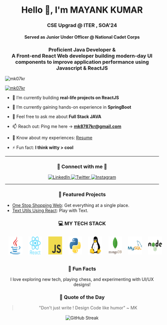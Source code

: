 <h1 align="center">Hello 👋, I'm MAYANK KUMAR</h1>
<h3 align="center"> CSE Upgrad @ ITER , SOA'24 </h3>
<h4 align="center"> Served as Junior Under Officer @ National Cadet Corps</h4> 
<h3 align="center">
    Proficient Java Developer & <br>
    A Front-end React Web developer building modern-day UI components to improve application performance using Javascript & ReactJS
</h3>

<p align="left">
    <img src="https://komarev.com/ghpvc/?username=mk07kr&label=Profile%20views&color=0e75b6&style=flat" alt="mk07kr" />
</p>
<p align="left">
    <a href="https://twitter.com/mk07kr" target="blank">
        <img src="https://img.shields.io/twitter/follow/mk07kr?logo=twitter&style=for-the-badge" alt="mk07kr" />
    </a>
</p>

- 🔭 I’m currently building **real-life projects on ReactJS**

- 🌱 I’m currently gaining hands-on experience in **SpringBoot**

- 💬 Feel free to ask me about **Full Stack JAVA**

- 📫 Reach out: Ping me here -> **mk8787kr@gmail.com**

- 📄 Know about my experiences:
  [Resume](https://drive.google.com/file/d/1bqpZOW8qRs_kfDh_MUZuwcwfmZWnOAyS/view?usp=sharing)

- ⚡ Fun fact: **I think witty > cool**

---

<h3 align="center">🌟 Connect with me 🌟</h3>
<p align="center">
    <a href="https://linkedin.com/in/mayank07kr">
        <img src="https://img.shields.io/badge/LinkedIn-0077B5?style=for-the-badge&logo=linkedin&logoColor=white" alt="LinkedIn" />
    </a>
    <a href="https://twitter.com/mk07kr">
        <img src="https://img.shields.io/badge/Twitter-1DA1F2?style=for-the-badge&logo=twitter&logoColor=white" alt="Twitter" />
    </a>
    <a href="https://instagram.com/witty.mayank">
        <img src="https://img.shields.io/badge/Instagram-E4405F?style=for-the-badge&logo=instagram&logoColor=white" alt="Instagram" />
    </a>
</p>

---

<h3 align="center">🚀 Featured Projects</h3>
<ul>
    <li><a href="https://github.com/mk07kr/ONS">One Stop Shopping Web</a>: Get everything at a single place.</li>
    <li><a href="https://github.com/mk07kr/React_Tutotials">Text Utils Using React</a>: Play with Text.</li>
</ul>




<h3 align="center">💻 MY TECH STACK</h3>
<div align="center" style="display: flex; gap: 20px; flex-wrap: nowrap;">
    <a href="https://www.java.com" target="_blank" rel="noreferrer">
        <img src="https://raw.githubusercontent.com/devicons/devicon/master/icons/java/java-original.svg" 
            alt="Java" width="60" height="60" title="Java" 
            style="transition: transform 0.2s; margin: 10px;" 
            onmouseover="this.style.transform='scale(1.2)'" 
            onmouseout="this.style.transform='scale(1)'" />
    </a>
    <a href="https://reactjs.org/" target="_blank" rel="noreferrer">
        <img src="https://raw.githubusercontent.com/devicons/devicon/master/icons/react/react-original-wordmark.svg" 
            alt="React" width="60" height="60" title="React" 
            style="transition: transform 0.2s; margin: 10px;" 
            onmouseover="this.style.transform='scale(1.2)'" 
            onmouseout="this.style.transform='scale(1)'" />
    </a>
    <a href="https://developer.mozilla.org/en-US/docs/Web/JavaScript" target="_blank" rel="noreferrer">
        <img src="https://raw.githubusercontent.com/devicons/devicon/master/icons/javascript/javascript-original.svg" 
            alt="JavaScript" width="60" height="60" title="JavaScript" 
            style="transition: transform 0.2s; margin: 10px;" 
            onmouseover="this.style.transform='scale(1.2)'" 
            onmouseout="this.style.transform='scale(1)'" />
    </a>
    <a href="https://www.python.org" target="_blank" rel="noreferrer">
        <img src="https://raw.githubusercontent.com/devicons/devicon/master/icons/python/python-original.svg" 
            alt="Python" width="60" height="60" title="Python" 
            style="transition: transform 0.2s; margin: 10px;" 
            onmouseover="this.style.transform='scale(1.2)'" 
            onmouseout="this.style.transform='scale(1)'" />
    </a>
    <a href="https://www.linux.org/" target="_blank" rel="noreferrer">
        <img src="https://raw.githubusercontent.com/devicons/devicon/master/icons/linux/linux-original.svg" 
            alt="Linux" width="60" height="60" title="Linux" 
            style="transition: transform 0.2s; margin: 10px;" 
            onmouseover="this.style.transform='scale(1.2)'" 
            onmouseout="this.style.transform='scale(1)'" />
    </a>
    <a href="https://www.mongodb.com/" target="_blank" rel="noreferrer">
        <img src="https://raw.githubusercontent.com/devicons/devicon/master/icons/mongodb/mongodb-original-wordmark.svg" 
            alt="MongoDB" width="60" height="60" title="MongoDB" 
            style="transition: transform 0.2s; margin: 10px;" 
            onmouseover="this.style.transform='scale(1.2)'" 
            onmouseout="this.style.transform='scale(1)'" />
    </a>
    <a href="https://www.mysql.com/" target="_blank" rel="noreferrer">
        <img src="https://raw.githubusercontent.com/devicons/devicon/master/icons/mysql/mysql-original-wordmark.svg" 
            alt="MySQL" width="60" height="60" title="MySQL" 
            style="transition: transform 0.2s; margin: 10px;" 
            onmouseover="this.style.transform='scale(1.2)'" 
            onmouseout="this.style.transform='scale(1)'" />
    </a>
    <a href="https://nodejs.org/" target="_blank" rel="noreferrer">
        <img src="https://raw.githubusercontent.com/devicons/devicon/master/icons/nodejs/nodejs-original-wordmark.svg" 
            alt="Node.js" width="60" height="60" title="Node.js" 
            style="transition: transform 0.2s; margin: 10px;" 
            onmouseover="this.style.transform='scale(1.2)'" 
            onmouseout="this.style.transform='scale(1)'" />
    </a>
</div>



<h3 align="center">🎉 Fun Facts</h3>
<p align="center">I love exploring new tech, playing chess, and experimenting with UI/UX designs!</p>



<h3 align="center">📖 Quote of the Day</h3>
<blockquote align="center">
    "Don't just write ! Design Code like humor" ~ MK
</blockquote>

<p align="center">
  <img align="center" src="https://github-readme-streak-stats.herokuapp.com/?user=mk07kr&theme=default" alt="GitHub Streak" />
</p>
